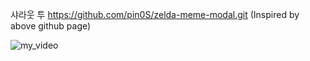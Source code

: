 샤라웃 투 https://github.com/pin0S/zelda-meme-modal.git
(Inspired by above github page)

![my_video](https://user-images.githubusercontent.com/86057499/153649296-52fe51ec-7094-4d6e-bd33-6c1302d93261.gif)
